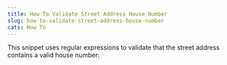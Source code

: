 ```yaml
---
title: How To Validate Street Address House Number
slug: how-to-validate-street-address-house-number
cats: How To
---
```


<p>This snippet uses regular expressions to validate that the street address contains a valid house number:</p>

